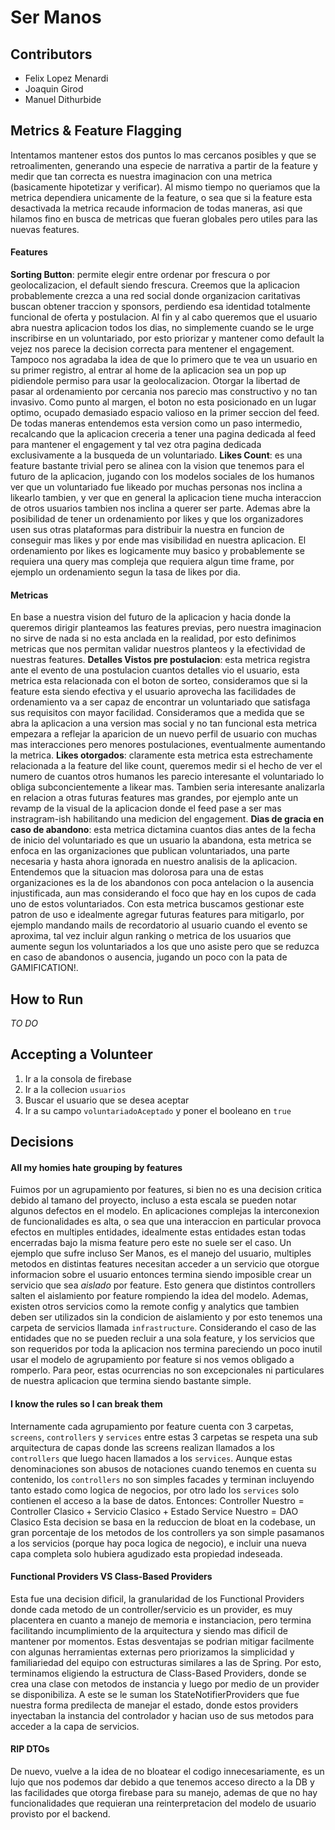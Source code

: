 # Ser Manos
## Contributors
- Felix Lopez Menardi
- Joaquin Girod
- Manuel Dithurbide
## Metrics & Feature Flagging
Intentamos mantener estos dos puntos lo mas cercanos posibles y que se retroalimenten, generando una especie de narrativa a partir de la feature y medir que tan correcta es nuestra imaginacion con una metrica (basicamente hipotetizar y verificar). Al mismo tiempo no queriamos que la metrica dependiera unicamente de la feature, o sea que si la feature esta desactivada la metrica recaude informacion de todas maneras, asi que hilamos fino en busca de metricas que fueran globales pero utiles para las nuevas features.
#### Features
**Sorting Button**: permite elegir entre ordenar por frescura o por geolocalizacion, el default siendo frescura.
Creemos que la aplicacion probablemente crezca a una red social donde organizacion caritativas buscan obtener traccion y sponsors, perdiendo esa identidad totalmente funcional de oferta y postulacion. Al fin y al cabo queremos que el usuario abra nuestra aplicacion todos los dias, no simplemente cuando se le urge inscribirse en un voluntariado, por esto priorizar y mantener como default la vejez nos parece la decision correcta para mentener el engagement.
Tampoco nos agradaba la idea de que lo primero que te vea un usuario en su primer registro, al entrar al home de la aplicacion sea un pop up pidiendole permiso para usar la geolocalizacion. Otorgar la libertad de pasar al ordenamiento por cercania nos parecio mas constructivo y no tan invasivo. Como punto al margen, el boton no esta posicionado en un lugar optimo, ocupado demasiado espacio valioso en la primer seccion del feed.
De todas maneras entendemos esta version como un paso intermedio, recalcando que la aplicacion creceria a tener una pagina dedicada al feed para mantener el engagement y tal vez otra pagina dedicada exclusivamente a la busqueda de un voluntariado.
**Likes Count**: es una feature bastante trivial pero se alinea con la vision que tenemos para el futuro de la aplicacion, jugando con los modelos sociales de los humanos ver que un voluntariado fue likeado por muchas personas nos inclina a likearlo tambien, y ver que en general la aplicacion tiene mucha interaccion de otros usuarios tambien nos inclina a querer ser parte. Ademas abre la posibilidad de tener un ordenamiento por likes y que los organizadores usen sus otras plataformas para distribuir la nuestra en funcion de conseguir mas likes y por ende mas visibilidad en nuestra aplicacion.
El ordenamiento por likes es logicamente muy basico y probablemente se requiera una query mas compleja que requiera algun time frame, por ejemplo un ordenamiento segun la tasa de likes por dia.
#### Metricas
En base a nuestra vision del futuro de la aplicacion y hacia donde la queremos dirigir planteamos las features previas, pero nuestra imaginacion no sirve de nada si no esta anclada en la realidad, por esto definimos metricas que nos permitan validar nuestros planteos y la efectividad de nuestras features.
**Detalles Vistos pre postulacion**: esta metrica registra ante el evento de una postulacion cuantos detalles vio el usuario, esta metrica esta relacionada con el boton de sorteo, consideramos que si la feature esta siendo efectiva y el usuario aprovecha las facilidades de ordenamiento va a ser capaz de encontrar un voluntariado que satisfaga sus requisitos con mayor facilidad. Consideramos que a medida que se abra la aplicacion a una version mas social y no tan funcional esta metrica empezara a reflejar la aparicion de un nuevo perfil de usuario con muchas mas interacciones pero menores postulaciones, eventualmente aumentando la metrica.
**Likes otorgados**: claramente esta metrica esta estrechamente relacionada a la feature del like count, queremos medir si el hecho de ver el numero de cuantos otros humanos les parecio interesante el voluntariado lo obliga subconcientemente a likear mas. Tambien seria interesante analizarla en relacion a otras futuras features mas grandes, por ejemplo ante un revamp de la visual de la aplicacion donde el feed pase a ser mas instragram-ish habilitando una medicion del engagement.
**Dias de gracia en caso de abandono**: esta metrica dictamina cuantos dias antes de la fecha de inicio del voluntariado es que un usuario la abandona, esta metrica se enfoca en las organizaciones que publican voluntariados, una parte necesaria y hasta ahora ignorada en nuestro analisis de la aplicacion. Entendemos que la situacion mas dolorosa para una de estas organizaciones es la de los abandonos con poca antelacion o la ausencia injustificada, aun mas considerando el foco que hay en los cupos de cada uno de estos voluntariados. Con esta metrica buscamos gestionar este patron de uso e idealmente agregar futuras features para mitigarlo, por ejemplo mandando mails de recordatorio al usuario cuando el evento se aproxima, tal vez incluir algun ranking o metrica de los usuarios que aumente segun los voluntariados a los que uno asiste pero que se reduzca en caso de abandonos o ausencia, jugando un poco con la pata de GAMIFICATION!.
## How to Run
*TO DO*
## Accepting a Volunteer
1. Ir a la consola de firebase
2. Ir a la collecion `usuarios`
3. Buscar el usuario que se desea aceptar
4. Ir a su campo `voluntariadoAceptado` y poner el booleano en `true`
## Decisions
#### All my homies hate grouping by features
Fuimos por un agrupamiento por features, si bien no es una decision critica debido al tamano del proyecto, incluso a esta escala se pueden notar algunos defectos en el modelo. En aplicaciones complejas la interconexion de funcionalidades es alta, o sea que una interaccion en particular provoca efectos en multiples entidades, idealmente estas entidades estan todas encerradas bajo la misma feature pero este no suele ser el caso.
Un ejemplo que sufre incluso Ser Manos, es el manejo del usuario, multiples metodos en distintas features necesitan acceder a un servicio que otorgue informacion sobre el usuario entonces termina siendo imposible crear un servicio que sea *aislado* por feature. Esto genera que distintos controllers salten el aislamiento por feature rompiendo la idea del modelo.
Ademas, existen otros servicios como la remote config y analytics que tambien deben ser utilizados sin la condicion de aislamiento y por esto tenemos una carpeta de servicios llamada `infrastructure`.
Considerando el caso de las entidades que no se pueden recluir a una sola feature, y los servicios que son requeridos por toda la aplicacion nos termina pareciendo un poco inutil usar el modelo de agrupamiento por feature si nos vemos obligado a romperlo. Para peor, estas ocurrencias no son excepcionales ni particulares de nuestra aplicacion que termina siendo bastante simple.
#### I know the rules so I can break them
Internamente cada agrupamiento por feature cuenta con 3 carpetas, `screens`, `controllers` y `services` entre estas 3 carpetas se respeta una sub arquitectura de capas donde las screens realizan llamados a los `controllers` que luego hacen llamados a los `services`. Aunque estas denominaciones son abusos de notaciones cuando tenemos en cuenta su contenido, los `controllers` no son simples facades y terminan incluyendo tanto estado como logica de negocios, por otro lado los `services` solo contienen el acceso a la base de datos. Entonces:
$\text{Controller Nuestro} = \text{Controller Clasico} + \text{Servicio Clasico} + \text{Estado}$
$\text{Service Nuestro} = \text{DAO Clasico}$
Esta decision se basa en la reduccion de bloat en la codebase, un gran porcentaje de los metodos de los controllers ya son simple pasamanos a los servicios (porque hay poca logica de negocio), e incluir una nueva capa completa solo hubiera agudizado esta propiedad indeseada.
#### Functional Providers VS Class-Based Providers
Esta fue una decision dificil, la granularidad de los Functional Providers donde cada metodo de un controller/servicio es un provider, es muy placentera en cuanto a manejo de memoria e instanciacion, pero termina facilitando incumplimiento de la arquitectura y siendo mas dificil de mantener por momentos. Estas desventajas se podrian mitigar facilmente con algunas herramientas externas pero priorizamos la simplicidad y familiariedad del equipo con estructuras similares a las de Spring.
Por esto, terminamos eligiendo la estructura de Class-Based Providers, donde se crea una clase con metodos de instancia y luego por medio de un provider se disponibiliza. A este se le suman los StateNotifierProviders que fue nuestra forma predilecta de manejar el estado, donde estos providers inyectaban la instancia del controlador y hacian uso de sus metodos para acceder a la capa de servicios.
#### RIP DTOs
De nuevo, vuelve a la idea de no bloatear el codigo innecesariamente, es un lujo que nos podemos dar debido a que tenemos acceso directo a la DB y las facilidades que otorga firebase para su manejo, ademas de que no hay funcionalidades que requieran una reinterpretacion del modelo de usuario provisto por el backend.
